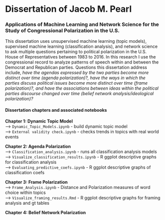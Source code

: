 # Dissertation of Jacob M. Pearl
### Applications of Machine Learning and Network Science for the Study of Congressional Polarization in the U.S.

This dissertation uses unsupervised machine learning (topic models), supervised machine learning (classification analysis), and network science to ask multiple questions pertaining to political polarization in the U.S. House of Representatives between 1983 to 2016. In this research I use the congressional record to analyze patterns of speech within and between the Democrat and Republican parties. Questions this dissertation address include, _have the agendas expressed by the two parties become more distinct over time (agenda polarization)?, have the ways in which the parties discuss political issues become more distinct over time (frame polarization)?, and have the associations between ideas within the political parties discourse changed over time (belief network analysis/ideological polarization)?_

#### Dissertation chapters and associated notebooks
**Chapter 1: Dynamic Topic Model**    
--> `Dynamic_Topic_Models.ipynb` - build dynamic topic model  
--> `External validity check.ipynb` - checks trends in topics with real world events

**Chapter 2: Agenda Polarization**  
--> `Classification_analysis.ipynb` - runs all classification analysis models  
--> `Visualize_classification_results.ipynb` - R ggplot descriptive graphs for classification analysis  
--> `Evaluating_predictive_coefs.ipynb` - R ggplot descriptive graphs of classification coefs

**Chapter 3: Frame Polarization**  
--> `Frame_Analysis.ipynb` - Distance and Polarization measures of word choice within topics  
-->  `Visualize_framing_results.Rmd`  - R ggplot descriptive graphs for framing analysis and gt tables  

**Chapter 4: Belief Network Polarization**
